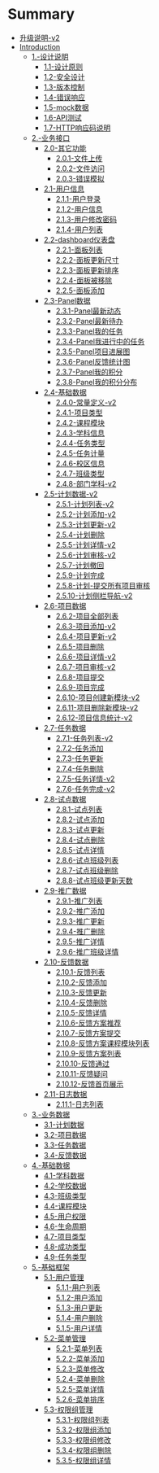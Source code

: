 # Summary

* [升级说明-v2](update.md)
* [Introduction](README.md)
    * [1.-设计说明]()
        * [1.1-设计原则](1.-设计说明/1.1-设计原则.md)
        * [1.2-安全设计](1.-设计说明/1.2-安全设计.md)
        * [1.3-版本控制](1.-设计说明/1.3-版本控制.md)
        * [1.4-错误响应](1.-设计说明/1.4-错误响应.md)
        * [1.5-mock数据](1.-设计说明/1.5-mock数据.md)
        * [1.6-API测试](1.-设计说明/1.6-API测试.md)
        * [1.7-HTTP响应码说明](1.-设计说明/1.7-HTTP响应码说明.md)
    * [2.-业务接口]()
        * [2.0-其它功能]()
            * [2.0.1-文件上传](2.-业务接口/2.0-其它功能/2.0.1-文件上传.md)
            * [2.0.2-文件访问](2.-业务接口/2.0-其它功能/2.0.2-文件访问.md)
            * [2.0.3-错误模拟](2.-业务接口/2.0-其它功能/2.0.3-错误模拟.md)
        * [2.1-用户信息]()
            * [2.1.1-用户登录](2.-业务接口/2.1-用户信息/2.1.1-用户登录.md)
            * [2.1.2-用户信息](2.-业务接口/2.1-用户信息/2.1.2-用户信息.md)
            * [2.1.3-用户修改密码](2.-业务接口/2.1-用户信息/2.1.3-用户修改密码.md)
            * [2.1.4-用户列表](2.-业务接口/2.1-用户信息/2.1.4-用户列表.md)
        * [2.2-dashboard仪表盘]()
            * [2.2.1-面板列表](2.-业务接口/2.2-dashboard仪表盘/2.2.1-面板列表.md)
            * [2.2.2-面板更新尺寸](2.-业务接口/2.2-dashboard仪表盘/2.2.2-面板更新尺寸.md)
            * [2.2.3-面板更新排序](2.-业务接口/2.2-dashboard仪表盘/2.2.3-面板更新排序.md)
            * [2.2.4-面板被移除](2.-业务接口/2.2-dashboard仪表盘/2.2.4-面板被移除.md)
            * [2.2.5-面板添加](2.-业务接口/2.2-dashboard仪表盘/2.2.5-面板添加.md)
        * [2.3-Panel数据]()
            * [2.3.1-Panel最新动态](2.-业务接口/2.3-Panel数据/2.3.1-Panel最新动态.md)
            * [2.3.2-Panel最新待办](2.-业务接口/2.3-Panel数据/2.3.2-Panel最新待办.md)
            * [2.3.3-Panel我的任务](2.-业务接口/2.3-Panel数据/2.3.3-Panel我的任务.md)
            * [2.3.4-Panel我进行中的任务](2.-业务接口/2.3-Panel数据/2.3.4-Panel我进行中的任务.md)
            * [2.3.5-Panel项目进展图](2.-业务接口/2.3-Panel数据/2.3.5-Panel项目进展图.md)
            * [2.3.6-Panel反馈统计图](2.-业务接口/2.3-Panel数据/2.3.6-Panel反馈统计图.md)
            * [2.3.7-Panel我的积分](2.-业务接口/2.3-Panel数据/2.3.7-Panel我的积分.md)
            * [2.3.8-Panel我的积分分布](2.-业务接口/2.3-Panel数据/2.3.8-Panel我的积分分布.md)
        * [2.4-基础数据]()
            * [2.4.0-常量定义-v2](2.-业务接口/2.4-基础数据/2.4.0-常量定义.md)
            * [2.4.1-项目类型](2.-业务接口/2.4-基础数据/2.4.1-项目类型.md)
            * [2.4.2-课程模块](2.-业务接口/2.4-基础数据/2.4.2-课程模块.md)
            * [2.4.3-学科信息](2.-业务接口/2.4-基础数据/2.4.3-学科信息.md)
            * [2.4.4-任务类型](2.-业务接口/2.4-基础数据/2.4.4-任务类型.md)
            * [2.4.5-任务计量](2.-业务接口/2.4-基础数据/2.4.5-任务计量.md)
            * [2.4.6-校区信息](2.-业务接口/2.4-基础数据/2.4.6-校区信息.md)
            * [2.4.7-班级类型](2.-业务接口/2.4-基础数据/2.4.7-班级类型.md)
            * [2.4.8-部门学科-v2](2.-业务接口/2.4-基础数据/2.4.8-部门学科.md)
        * [2.5-计划数据-v2]()
            * [2.5.1-计划列表-v2](2.-业务接口/2.5-计划数据/2.5.1-计划列表.md)
            * [2.5.2-计划添加-v2](2.-业务接口/2.5-计划数据/2.5.2-计划添加.md)
            * [2.5.3-计划更新-v2](2.-业务接口/2.5-计划数据/2.5.3-计划更新.md)
            * [2.5.4-计划删除](2.-业务接口/2.5-计划数据/2.5.4-计划删除.md)
            * [2.5.5-计划详情-v2](2.-业务接口/2.5-计划数据/2.5.5-计划详情.md)
            * [2.5.6-计划审核-v2](2.-业务接口/2.5-计划数据/2.5.6-计划审核.md)
            * [2.5.7-计划撤回](2.-业务接口/2.5-计划数据/2.5.7-计划撤回.md)
            * [2.5.9-计划完成](2.-业务接口/2.5-计划数据/2.5.9-计划完成.md)
            * [2.5.8-计划-提交所有项目审核](2.-业务接口/2.5-计划数据/2.5.8-计划-提交所有项目审核.md)
            * [2.5.10-计划侧栏导航-v2](2.-业务接口/2.5-计划数据/2.5.10-计划侧栏导航.md)
        * [2.6-项目数据]()
            * [2.6.2-项目全部列表](2.-业务接口/2.6-项目数据/2.6.2-项目全部列表.md)
            * [2.6.3-项目添加-v2](2.-业务接口/2.6-项目数据/2.6.3-项目添加.md)
            * [2.6.4-项目更新-v2](2.-业务接口/2.6-项目数据/2.6.4-项目更新.md)
            * [2.6.5-项目删除](2.-业务接口/2.6-项目数据/2.6.5-项目删除.md)
            * [2.6.6-项目详情-v2](2.-业务接口/2.6-项目数据/2.6.6-项目详情.md)
            * [2.6.7-项目审核-v2](2.-业务接口/2.6-项目数据/2.6.7-项目审核.md)
            * [2.6.8-项目提交](2.-业务接口/2.6-项目数据/2.6.8-项目提交.md)
            * [2.6.9-项目完成](2.-业务接口/2.6-项目数据/2.6.9-项目完成.md)
            * [2.6.10-项目创建新模块-v2](2.-业务接口/2.6-项目数据/2.6.10-项目创建新模块.md)
            * [2.6.11-项目删除新模块-v2](2.-业务接口/2.6-项目数据/2.6.11-项目删除新模块.md)
            * [2.6.12-项目信息统计-v2](2.-业务接口/2.6-项目数据/2.6.12-项目信息统计.md)
        * [2.7-任务数据]()
            * [2.7.1-任务列表-v2](2.-业务接口/2.7-任务数据/2.7.1-任务列表.md)
            * [2.7.2-任务添加](2.-业务接口/2.7-任务数据/2.7.2-任务添加.md)
            * [2.7.3-任务更新](2.-业务接口/2.7-任务数据/2.7.3-任务更新.md)
            * [2.7.4-任务删除](2.-业务接口/2.7-任务数据/2.7.4-任务删除.md)
            * [2.7.5-任务详情-v2](2.-业务接口/2.7-任务数据/2.7.5-任务详情.md)
            * [2.7.6-任务完成-v2](2.-业务接口/2.7-任务数据/2.7.6-任务完成.md)
        * [2.8-试点数据]()
            * [2.8.1-试点列表](2.-业务接口/2.8-试点数据/2.8.1-试点列表.md)
            * [2.8.2-试点添加](2.-业务接口/2.8-试点数据/2.8.2-试点添加.md)
            * [2.8.3-试点更新](2.-业务接口/2.8-试点数据/2.8.3-试点更新.md)
            * [2.8.4-试点删除](2.-业务接口/2.8-试点数据/2.8.4-试点删除.md)
            * [2.8.5-试点详情](2.-业务接口/2.8-试点数据/2.8.5-试点详情.md)
            * [2.8.6-试点班级列表](2.-业务接口/2.8-试点数据/2.8.6-试点班级列表.md)
            * [2.8.7-试点班级删除](2.-业务接口/2.8-试点数据/2.8.7-试点班级删除.md)
            * [2.8.8-试点班级更新天数](2.-业务接口/2.8-试点数据/2.8.8-试点班级更新天数.md)
        * [2.9-推广数据]()
            * [2.9.1-推广列表](2.-业务接口/2.9-推广数据/2.9.1-推广列表.md)
            * [2.9.2-推广添加](2.-业务接口/2.9-推广数据/2.9.2-推广添加.md)
            * [2.9.3-推广更新](2.-业务接口/2.9-推广数据/2.9.3-推广更新.md)
            * [2.9.4-推广删除](2.-业务接口/2.9-推广数据/2.9.4-推广删除.md)
            * [2.9.5-推广详情](2.-业务接口/2.9-推广数据/2.9.5-推广详情.md)
            * [2.9.6-推广班级详情](2.-业务接口/2.9-推广数据/2.9.6-推广班级详情.md)
        * [2.10-反馈数据]()
            * [2.10.1-反馈列表](2.-业务接口/2.10-反馈数据/2.10.1-反馈列表.md)
            * [2.10.2-反馈添加](2.-业务接口/2.10-反馈数据/2.10.2-反馈添加.md)
            * [2.10.3-反馈更新](2.-业务接口/2.10-反馈数据/2.10.3-反馈更新.md)
            * [2.10.4-反馈删除](2.-业务接口/2.10-反馈数据/2.10.4-反馈删除.md)
            * [2.10.5-反馈详情](2.-业务接口/2.10-反馈数据/2.10.5-反馈详情.md)
            * [2.10.6-反馈方案推荐](2.-业务接口/2.10-反馈数据/2.10.6-反馈方案推荐.md)
            * [2.10.7-反馈方案提交](2.-业务接口/2.10-反馈数据/2.10.7-反馈方案提交.md)
            * [2.10.8-反馈方案课程模块列表](2.-业务接口/2.10-反馈数据/2.10.8-反馈方案课程模块列表.md)
            * [2.10.9-反馈方案列表](2.-业务接口/2.10-反馈数据/2.10.9-反馈方案列表.md)
            * [2.10.10-反馈通过](2.-业务接口/2.10-反馈数据/2.10.10-反馈通过.md)
            * [2.10.11-反馈疑问](2.-业务接口/2.10-反馈数据/2.10.11-反馈疑问.md)
            * [2.10.12-反馈首页展示](2.-业务接口/2.10-反馈数据/2.10.12-反馈首页展示.md)
        * [2.11-日志数据]()
            * [2.11.1-日志列表](2.-业务接口/2.11-日志数据/2.11.1-日志列表.md)
    * [3.-业务数据]()
        * [3.1-计划数据]()
        * [3.2-项目数据]()
        * [3.3-任务数据]()
        * [3.4-反馈数据]()
    * [4.-基础数据]()
        * [4.1-学科数据]()
        * [4.2-学校数据]()
        * [4.3-班级类型]()
        * [4.4-课程模块]()
        * [4.5-用户权限]()
        * [4.6-生命周期]()
        * [4.7-项目类型]()
        * [4.8-成功类型]()
        * [4.9-任务类型]()
    * [5.-基础框架]()
        * [5.1-用户管理]()
            * [5.1.1-用户列表](5.-基础框架/5.1-用户管理/5.1.1-用户列表.md)
            * [5.1.2-用户添加](5.-基础框架/5.1-用户管理/5.1.2-用户添加.md)
            * [5.1.3-用户更新](5.-基础框架/5.1-用户管理/5.1.3-用户更新.md)
            * [5.1.4-用户删除](5.-基础框架/5.1-用户管理/5.1.4-用户删除.md)
            * [5.1.5-用户详情](5.-基础框架/5.1-用户管理/5.1.5-用户详情.md)
        * [5.2-菜单管理]()
            * [5.2.1-菜单列表](5.-基础框架/5.2-菜单管理/5.2.1-菜单列表.md)
            * [5.2.2-菜单添加](5.-基础框架/5.2-菜单管理/5.2.2-菜单添加.md)
            * [5.2.3-菜单修改](5.-基础框架/5.2-菜单管理/5.2.3-菜单修改.md)
            * [5.2.4-菜单删除](5.-基础框架/5.2-菜单管理/5.2.4-菜单删除.md)
            * [5.2.5-菜单详情](5.-基础框架/5.2-菜单管理/5.2.5-菜单详情.md)
            * [5.2.6-菜单排序](5.-基础框架/5.2-菜单管理/5.2.6-菜单排序.md)
        * [5.3-权限组管理]()
            * [5.3.1-权限组列表](5.-基础框架/5.3-权限组管理/5.3.1-权限组列表.md)
            * [5.3.2-权限组添加](5.-基础框架/5.3-权限组管理/5.3.2-权限组添加.md)
            * [5.3.3-权限组修改](5.-基础框架/5.3-权限组管理/5.3.3-权限组修改.md)
            * [5.3.4-权限组删除](5.-基础框架/5.3-权限组管理/5.3.4-权限组删除.md)
            * [5.3.5-权限组详情](5.-基础框架/5.3-权限组管理/5.3.5-权限组详情.md)